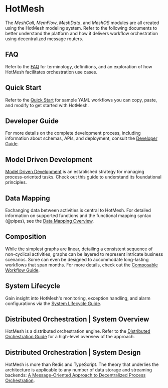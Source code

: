 # HotMesh
The *MeshCall*, *MemFlow*, *MeshData*, and *MeshOS* modules are all created using the HotMesh modeling system. Refer to the following documents to better understand the platform and how it delivers workflow orchestration using decentralized message routers. 

## FAQ
Refer to the [FAQ](./faq.md) for terminology, definitions, and an exploration of how HotMesh facilitates orchestration use cases.

## Quick Start
Refer to the [Quick Start](./quickstart.md) for sample YAML workflows you can copy, paste, and modify to get started with HotMesh.

## Developer Guide
For more details on the complete development process, including information about schemas, APIs, and deployment, consult the [Developer Guide](./developer_guide.md).

## Model Driven Development
[Model Driven Development](./model_driven_development.md) is an established strategy for managing process-oriented tasks. Check out this guide to understand its foundational principles.

## Data Mapping
Exchanging data between activities is central to HotMesh. For detailed information on supported functions and the functional mapping syntax (@pipes), see the [Data Mapping Overview](./data_mapping.md).

## Composition
While the simplest graphs are linear, detailing a consistent sequence of non-cyclical activities, graphs can be layered to represent intricate business scenarios. Some can even be designed to accommodate long-lasting workflows that span months. For more details, check out the [Composable Workflow Guide](./composable_workflow.md).

## System Lifecycle
Gain insight into HotMesh's monitoring, exception handling, and alarm configurations via the [System Lifecycle Guide](./system_lifecycle.md).

## Distributed Orchestration | System Overview
HotMesh is a distributed orchestration engine. Refer to the [Distributed Orchestration Guide](./distributed_orchestration.md) for a high-level overview of the approach.

## Distributed Orchestration | System Design
HotMesh is more than Redis and TypeScript. The theory that underlies the architecture is applicable to any number of data storage and streaming backends: [A Message-Oriented Approach to Decentralized Process Orchestration](https://zenodo.org/records/12168558).
